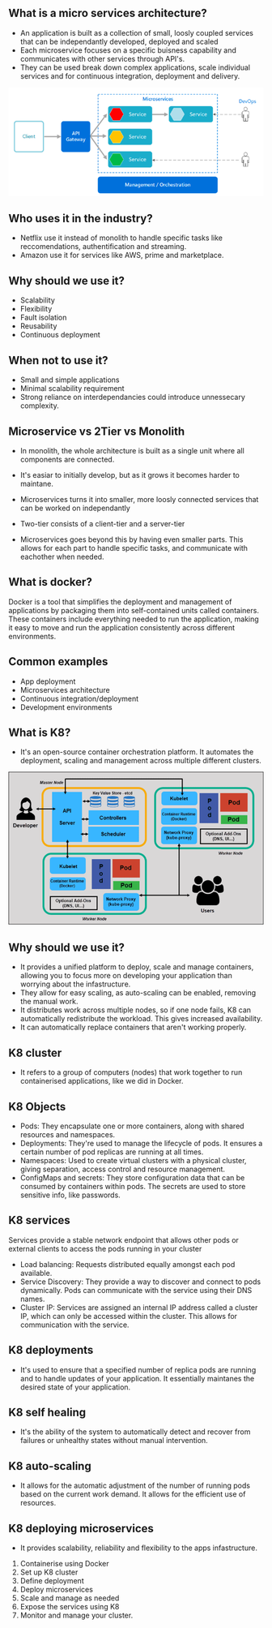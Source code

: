 ## What is a micro services architecture?
- An application is built as a collection of small, loosly coupled services that can be independantly developed, deployed and scaled
- Each microservice focuses on a specific buisness capability and communicates with other services through API's.
- They can be used break down complex applications, scale individual services and for continuous integration, deployment and delivery. 

![](1.1.png)
## Who uses it in the industry?
- Netflix use it instead of monolith to handle specific tasks like reccomendations, authentification and streaming. 
- Amazon use it for services like AWS, prime and marketplace. 

## Why should we use it?
- Scalability
- Flexibility
- Fault isolation
- Reusability
- Continuous deployment 

## When not to use it?
- Small and simple applications 
- Minimal scalability requirement 
- Strong reliance on interdependancies could introduce unnessecary complexity. 

## Microservice vs 2Tier vs Monolith 
- In monolith, the whole architecture is built as a single unit where all components are connected.
- It's easiar to initially develop, but as it grows it becomes harder to maintane.
- Microservices turns it into smaller, more loosly connected services that can be worked on independantly

- Two-tier consists of a client-tier and a server-tier
- Microservices goes beyond this by having even smaller parts. This allows for each part to handle specific tasks, and communicate with eachother when needed. 

## What is docker?
Docker is a tool that simplifies the deployment and management of applications by packaging them into self-contained units called containers. These containers include everything needed to run the application, making it easy to move and run the application consistently across different environments. 

## Common examples
- App deployment
- Microservices architecture
- Continuous integration/deployment
- Development environments

## What is K8?
- It's an open-source container orchestration platform. It automates the deployment, scaling and management across multiple different clusters.

![](1.4.png)
## Why should we use it?
- It provides a unified platform to deploy, scale and manage containers, allowing you to focus more on developing your application than worrying about the infastructure. 
- They allow for easy scaling, as auto-scaling can be enabled, removing the manual work.
- It distributes work across multiple nodes, so if one node fails, K8 can automatically redistribute the workload. This gives increased availability. 
- It can automatically replace containers that aren't working properly.

## K8 cluster
- It refers to a group of computers (nodes) that work together to run containerised applications, like we did in Docker.

## K8 Objects
- Pods: They encapsulate one or more containers, along with shared resources and namespaces.
- Deployments: They're used to manage the lifecycle of pods. It ensures a certain number of pod replicas are running at all times. 
- Namespaces: Used to create virtual clusters with a physical cluster, giving separation, access control and resource management. 
- ConfigMaps and secrets: They store configuration data that can be consumed by containers within pods. The secrets are used to store sensitive info, like passwords.

## K8 services
Services provide a stable network endpoint that allows other pods or external clients to access the pods running in your cluster

- Load balancing: Requests distributed equally amongst each pod available. 
- Service Discovery: They provide a way to discover and connect to pods dynamically. Pods can communicate with the service using their DNS names. 
- Cluster IP: Services are assigned an internal IP address called a cluster IP, which can only be accessed within the cluster. This allows for communication with the service.

## K8 deployments
- It's used to ensure that a specified number of replica pods are running and to handle updates of your application. It essentially maintanes the desired state of your application.

## K8 self healing
- It's the ability of the system to automatically detect and recover from failures or unhealthy states without manual intervention. 

## K8 auto-scaling
- It allows for the automatic adjustment of the number of running pods based on the current work demand. It allows for the efficient use of resources.

## K8 deploying microservices
- It provides scalability, reliability and flexibility to the apps infastructure.
1. Containerise using Docker
2. Set up K8 cluster
3. Define deployment
4. Deploy microservices
5. Scale and manage as needed
6. Expose the services using K8
7. Monitor and manage your cluster. 
